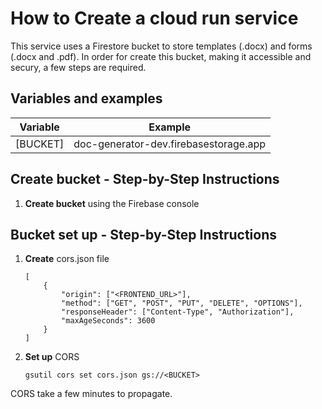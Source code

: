 # How to Create a cloud run service

This service uses a Firestore bucket to store templates (.docx) and forms (.docx and .pdf).
In order for create this bucket, making it accessible and secury, a few steps are required.

## Variables and examples

| Variable | Example |
| -------- | ------- |
|[BUCKET] | doc-generator-dev.firebasestorage.app |

## Create bucket - Step-by-Step Instructions

1. **Create bucket** using the Firebase console

## Bucket set up - Step-by-Step Instructions

1. **Create** cors.json file
    ```
    [
        {
            "origin": ["<FRONTEND_URL>"],
            "method": ["GET", "POST", "PUT", "DELETE", "OPTIONS"],
            "responseHeader": ["Content-Type", "Authorization"],
            "maxAgeSeconds": 3600
        }
    ]
    ```
2. **Set up** CORS
    ```
    gsutil cors set cors.json gs://<BUCKET>
    ```

CORS take a few minutes to propagate.
